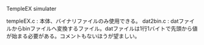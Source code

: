 TempleEX simulater

templeEX.c : 本体、バイナリファイルのみ使用できる。
dat2bin.c : datファイルからbinファイルへ変換するファイル。datファイルは1行1バイトで先頭から値が始まる必要がある。コメントもないほうが望ましい。
